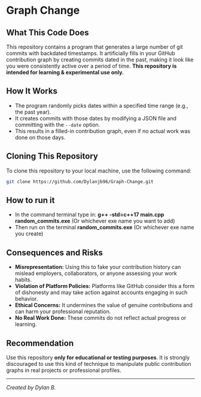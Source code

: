 # Graph Change

## What This Code Does

This repository contains a program that generates a large number of git commits with backdated timestamps. It artificially fills in your GitHub contribution graph by creating commits dated in the past, making it look like you were consistently active over a period of time.
**This repository is intended for learning & experimental use only.**

## How It Works

- The program randomly picks dates within a specified time range (e.g., the past year).
- It creates commits with those dates by modifying a JSON file and committing with the `--date` option.
- This results in a filled-in contribution graph, even if no actual work was done on those days.

## Cloning This Repository

To clone this repository to your local machine, use the following command:

```bash
git clone https://github.com/Dylanjb96/Graph-Change.git
```

## How to run it
- In the command terminal type in: **g++ -std=c++17 main.cpp random_commits.exe** (Or whichever exe name you want to add)
- Then run on the terminal **random_commits.exe** (Or whichever exe name you create)

## Consequences and Risks

- **Misrepresentation:** Using this to fake your contribution history can mislead employers, collaborators, or anyone assessing your work habits.
- **Violation of Platform Policies:** Platforms like GitHub consider this a form of dishonesty and may take action against accounts engaging in such behavior.
- **Ethical Concerns:** It undermines the value of genuine contributions and can harm your professional reputation.
- **No Real Work Done:** These commits do not reflect actual progress or learning.

## Recommendation

Use this repository **only for educational or testing purposes**. It is strongly discouraged to use this kind of technique to manipulate public contribution graphs in real projects or professional profiles.

---

*Created by Dylan B.*

